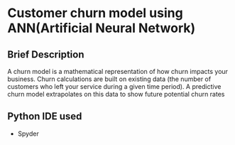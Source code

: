 # Customer churn model using ANN(Artificial Neural Network)

## Brief Description

A churn model is a mathematical representation of how churn impacts your business. Churn calculations are built on existing data (the number of customers who left your service during a given time period). A predictive churn model extrapolates on this data to show future potential churn rates

## Python IDE used
  * Spyder

